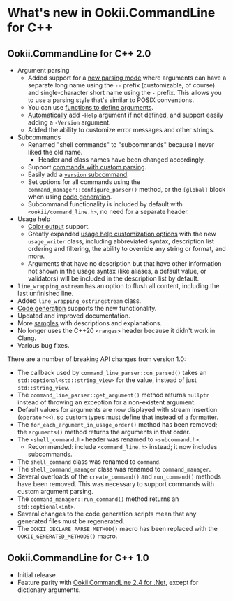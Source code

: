 # What's new in Ookii.CommandLine for C++

## Ookii.CommandLine for C++ 2.0

- Argument parsing
  - Added support for a [new parsing mode](Arguments.md#longshort-mode) where arguments can have a
    separate long name using the `--` prefix (customizable, of course) and single-character short
    name using the `-` prefix. This allows you to use a parsing style that's similar to POSIX
    conventions.
  - You can use [functions to define arguments](DefiningArguments.md#action-arguments).
  - [Automatically](DefiningArguments.md#automatic-arguments) add `-Help` argument if not defined,
    and support easily adding a `-Version` argument.
  - Added the ability to customize error messages and other strings.
- Subcommands
  - Renamed "shell commands" to "subcommands" because I never liked the old name.
    - Header and class names have been changed accordingly.
  - Support [commands with custom parsing](Subcommands.md#custom-parsing).
  - Easily add a [`version` subcommand](Subcommands.md#automatic-commands).
  - Set options for all commands using the `command_manager::configure_parser()` method, or the
    `[global]` block when using [code generation](Scripts.md).
  - Subcommand functionality is included by default with `<ookii/command_line.h>`, no need for a
    separate header.
- Usage help
  - [Color output](UsageHelp.md#color-output) support.
  - Greatly expanded [usage help customization options](UsageHelp.md#customizing-the-usage-help)
    with the new `usage_writer` class, including abbreviated syntax, description
    list ordering and filtering, the ability to override any string or format, and more.
  - Arguments that have no description but that have other information not shown in the usage syntax
    (like aliases, a default value, or validators) will be included in the description list by
    default.
- `line_wrapping_ostream` has an option to flush all content, including the last unfinished line.
- Added `line_wrapping_ostringstream` class.
- [Code generation](Scripts.md) supports the new functionality.
- Updated and improved documentation.
- More [samples](../samples) with descriptions and explanations.
- No longer uses the C++20 `<ranges>` header because it didn't work in Clang.
- Various bug fixes.

There are a number of breaking API changes from version 1.0:

- The callback used by `command_line_parser::on_parsed()` takes an `std::optional<std::string_view>`
  for the value, instead of just `std::string_view`.
- The `command_line_parser::get_argument()` method returns `nullptr` instead of throwing an
  exception for a non-existent argument.
- Default values for arguments are now displayed with stream insertion (`operator<<`), so custom
  types must define that instead of a formatter.
- The `for_each_argument_in_usage_order()` method has been removed; the `arguments()` method returns
  the arguments in that order.
- The `<shell_command.h>` header was renamed to `<subcommand.h>`.
  - Recommended: include `<command_line.h>` instead; it now includes subcommands.
- The `shell_command` class was renamed to `command`.
- The `shell_command_manager` class was renamed to `command_manager`.
- Several overloads of the `create_command()` and `run_command()` methods have been removed. This
  was necessary to support commands with custom argument parsing.
- The `command_manager::run_command()` method returns an `std::optional<int>`.
- Several changes to the code generation scripts mean that any generated files must be regenerated.
- The `OOKII_DECLARE_PARSE_METHOD()` macro has been replaced with the `OOKII_GENERATED_METHODS()`
  macro.

## Ookii.CommandLine for C++ 1.0

- Initial release
- Feature parity with [Ookii.CommandLine 2.4 for .Net](https://github.com/SvenGroot/Ookii.CommandLine),
  except for dictionary arguments.
